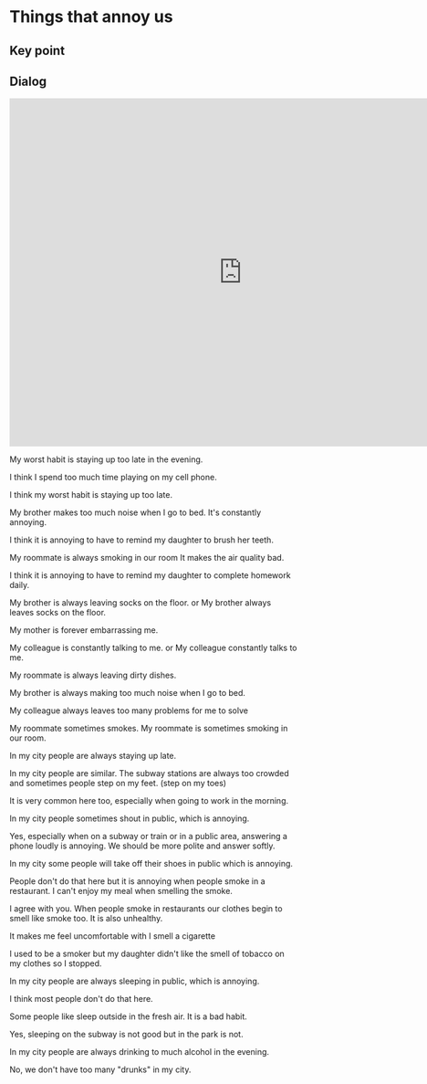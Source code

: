 # Things that annoy us

## Key point



## Dialog

<iframe name="easyXDM_default7382_provider" id="easyXDM_default7382_provider" src="https://cns.ef-cdn.com/Juno/EvcContent/14/97/9/Things_that_annoy_us/index.html?api_v=0.0.13&amp;accessKey=3c5eacee-046b-4fe6-b69d-df926c723f5b&amp;attendanceToken=1d4dfb9c-a3c1-4498-aa2c-0a206ac4ba83&amp;xdm_e=https%3A%2F%2Fevc.ef.com.cn&amp;xdm_c=default7382&amp;xdm_p=1" frameborder="0" style="box-sizing: border-box; width: 813px; height: 609.75px;"></iframe>

My worst habit is staying up too late in the evening.

I think I spend too much time playing on my cell phone.

I think my worst habit is staying up too late.

My brother makes too much noise when I go to bed. It's constantly annoying.

I think it is annoying to have to remind my daughter to brush her teeth.

My roommate is always smoking in our room It makes the air quality bad.

I think it is annoying to have to remind my daughter to complete homework daily.



My brother is always leaving socks on the floor. or  My brother always leaves socks on the floor.

My mother is forever embarrassing me.

My colleague is constantly talking to me. or   My colleague constantly talks to me.

My roommate is always leaving dirty dishes.

  

My brother is always making too much noise when I go to bed.

My colleague always leaves too many problems for me to solve

My roommate sometimes smokes. My roommate is sometimes smoking in our room.



In my city people are always staying up late.

In my city people are similar. The subway stations are always too crowded and sometimes people step on my feet. (step on my toes)

It is very common here too, especially when going to work in the morning.



In my city people sometimes shout in public, which is annoying.

Yes, especially when on a subway or train or in  a public area, answering a phone loudly is annoying.  We should be more polite and answer softly.



In my city some people will take off their shoes in public which is annoying.

People don't do that here but it is annoying when people smoke in a restaurant. I can't enjoy my meal when smelling the smoke.

I agree with you. When people smoke in restaurants our clothes begin to smell like smoke too. It is also unhealthy.

It makes me feel uncomfortable with I smell a cigarette

I used to be a smoker but my daughter didn't like the smell of tobacco on my clothes so I stopped.



In my city people are always sleeping in public, which is annoying.

I think most people don't do that here. 

Some people like sleep outside in the fresh air. It is a bad habit.

Yes, sleeping on the subway is not good but in the park is not.

In my city people are always drinking to much alcohol in the evening.

No, we don't have too many "drunks" in my city.